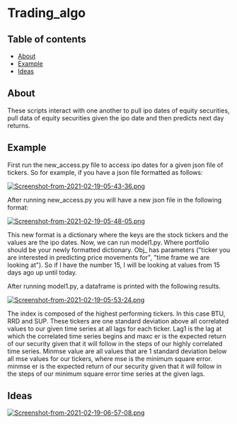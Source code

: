# Trading_algo

## Table of contents
* [About](#about)
* [Example](#example)
* [Ideas](#ideas)

## About
These scripts interact with one another to pull ipo dates of equity securities, pull data of equity securities given the ipo date and then predicts next day returns. 

## Example 
First run the new_access.py file to access ipo dates for a given json file of tickers. So for example, if you have a json file formatted as follows: 

[![Screenshot-from-2021-02-19-05-43-36.png](https://i.postimg.cc/J0TXrZMP/Screenshot-from-2021-02-19-05-43-36.png)](https://postimg.cc/n9DrTssD)

After running new_access.py you will have a new json file in the following format: 

[![Screenshot-from-2021-02-19-05-48-05.png](https://i.postimg.cc/tCKTh2SF/Screenshot-from-2021-02-19-05-48-05.png)](https://postimg.cc/mtSB4NGr)

This new format is a dictionary where the keys are the stock tickers and the values are the ipo dates. Now, we can run model1.py. Where
portfolio should be your newly formatted dictionary. Obj_ has parameters ("ticker you are interested in predicting price movements for", "time frame we are looking
at"). So if I have the number 15, I will be looking at values from 15 days ago up until today. 

After running model1.py, a dataframe is printed with the following results. 

[![Screenshot-from-2021-02-19-05-53-24.png](https://i.postimg.cc/qR2RDnNz/Screenshot-from-2021-02-19-05-53-24.png)](https://postimg.cc/XG74prcb)

The index is composed of the highest performing tickers. In this case BTU, RRD and SUP. These tickers are one standard deviation above all correlated values
to our given time series at all lags for each ticker. Lag1 is the lag at which the correlated time series begins and maxc er is the expected return of our 
security given that it will follow in the steps of our highly correlated time series. Minmse value are all values that are 1 standard deviation below all mse values
for our tickers, where mse is the minimum square error. minmse er is the expected return of our security given that it will follow in the steps of our minimum square
error time series at the given lags. 

## Ideas 
[![Screenshot-from-2021-02-19-06-57-08.png](https://i.postimg.cc/g2pXZG2v/Screenshot-from-2021-02-19-06-57-08.png)](https://postimg.cc/fJHR4nXL)
